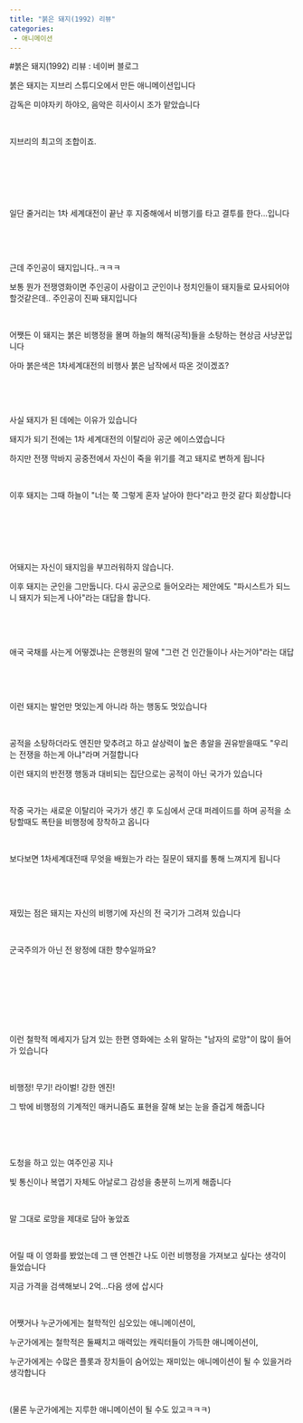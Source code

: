 ```yaml
---
title: "붉은 돼지(1992) 리뷰"
categories:
 - 애니메이션
---
```

#붉은 돼지(1992) 리뷰 : 네이버 블로그
<div class="wrap_rabbit pcol2 _param(1) _postViewArea221810623513" id="post-view221810623513">
<!-- Rabbit HTML --><div class="se-viewer se-theme-default" lang="ko-KR">
<!-- SE_DOC_HEADER_END -->
<div class="se-main-container">
<div class="se-component se-text se-l-default" id="SE-5893712f-b537-43b9-8f91-05b2a0628e69">
<div class="se-component-content">
<div class="se-section se-section-text se-l-default">
<div class="se-module se-module-text">
<!-- SE-TEXT { --><p class="se-text-paragraph se-text-paragraph-align-" id="SE-55212e83-11ba-4650-bbfc-41e0933de280" style=""><span class="se-fs- se-ff-" id="SE-3c4b09c1-7c52-433b-b255-2e99c6e36d47" style="">붉은 돼지는 지브리 스튜디오에서 만든 애니메이션입니다</span></p><!-- } SE-TEXT --><!-- SE-TEXT { --><p class="se-text-paragraph se-text-paragraph-align-" id="SE-d7962cd1-5349-4e2e-814a-08ddf9a18ae2" style=""><span class="se-fs- se-ff-" id="SE-e42a4db0-4c7f-46f0-8c32-a2f8e1c128cc" style="">감독은 미야자키 하야오, 음악은 히사이시 조가 맡았습니다</span></p><!-- } SE-TEXT --><!-- SE-TEXT { --><p class="se-text-paragraph se-text-paragraph-align-" id="SE-339a7da4-358f-48a4-a234-4f23150599aa" style=""><span class="se-fs- se-ff-" id="SE-54d4aa83-b731-49c9-8ab5-dbbf5cb945c6" style="">​</span></p><!-- } SE-TEXT --><!-- SE-TEXT { --><p class="se-text-paragraph se-text-paragraph-align-" id="SE-cc61c653-50e7-4830-94e2-c5cbbe37df63" style=""><span class="se-fs- se-ff-" id="SE-a04b875b-73a6-4d05-884e-9af0bef1a7ca" style="">지브리의 최고의 조합이죠.</span></p><!-- } SE-TEXT --><!-- SE-TEXT { --><p class="se-text-paragraph se-text-paragraph-align-" id="SE-c84a96d0-c7d0-4a3c-ae03-00d6d3fb794c" style=""><span class="se-fs- se-ff-" id="SE-964bf0e7-bc13-4bdf-92ab-27fb02aaf52c" style="">​</span></p><!-- } SE-TEXT --><!-- SE-TEXT { --><p class="se-text-paragraph se-text-paragraph-align-" id="SE-d266c69e-7a4a-4a17-b431-6193cc3a40ff" style=""><span class="se-fs- se-ff-" id="SE-d3962eda-b190-42bc-9a3f-f82adbeb529c" style="">​</span></p><!-- } SE-TEXT -->
</div>
</div>
</div>
</div> <div class="se-component se-image se-l-default" id="SE-eec2bf39-7b49-4f23-8eaa-6bdca29c8680">
<div class="se-component-content se-component-content-fit">
<div class="se-section se-section-image se-l-default se-section-align-">
<div class="se-module se-module-image" style="">
<a class="se-module-image-link __se_image_link __se_link" data-linkdata='{"id" : "SE-eec2bf39-7b49-4f23-8eaa-6bdca29c8680", "src" : "https://postfiles.pstatic.net/MjAyMTExMjZfMzgg/MDAxNjM3ODYyNjE1NTAy.TWjmCAWx8Be0DpXwOm9NU9F305RbW_Iz-WGCc-rP8S0g.oVKN1Ua6LbDc3oyUUaV8I3NCrt_18Fa7qwfheVuTz-gg.JPEG.dls32208/AAAABRtWnmhhH9TnHnOWSqxE-lm1SsZ-y4zpUi0OVlYQpqgApTRPLrXi9nXPEXRSXMO11ap3LTLK.jpg", "originalWidth" : "1024", "originalHeight" : "576", "linkUse" : "false", "link" : ""}' data-linktype="img" href="#" onclick="return false;" style="">
<img alt="" class="se-image-resource" data-height="389" data-lazy-src="https://postfiles.pstatic.net/MjAyMTExMjZfMzgg/MDAxNjM3ODYyNjE1NTAy.TWjmCAWx8Be0DpXwOm9NU9F305RbW_Iz-WGCc-rP8S0g.oVKN1Ua6LbDc3oyUUaV8I3NCrt_18Fa7qwfheVuTz-gg.JPEG.dls32208/AAAABRtWnmhhH9TnHnOWSqxE-lm1SsZ-y4zpUi0OVlYQpqgApTRPLrXi9nXPEXRSXMO11ap3LTLK.jpg?type=w966" data-width="693" src="https://raw.githubusercontent.com/rage147-OwO/rage147-OwO.github.io/master/_images/images/2020-2-16-붉은 돼지(1992) 리뷰/0.jpg">
</a>
</div>
</div>
</div>
</div>
<div class="se-component se-text se-l-default" id="SE-f8436bc7-af83-4aff-83ee-d25481e82298">
<div class="se-component-content">
<div class="se-section se-section-text se-l-default">
<div class="se-module se-module-text">
<!-- SE-TEXT { --><p class="se-text-paragraph se-text-paragraph-align-" id="SE-d8df550d-4e9a-4635-9d7e-84030a47e460" style=""><span class="se-fs- se-ff-" id="SE-0599140d-2e14-4dd2-b086-a454ff73a6d7" style="">일단 줄거리는 1차 세계대전이 끝난 후 지중해에서 비행기를 타고 결투를 한다...입니다</span></p><!-- } SE-TEXT --><!-- SE-TEXT { --><p class="se-text-paragraph se-text-paragraph-align-" id="SE-37e30ff0-48db-49cc-a840-998718234158" style=""><span class="se-fs- se-ff-" id="SE-b5dda302-6c87-4769-a278-d973d97bd468" style="">​</span></p><!-- } SE-TEXT -->
</div>
</div>
</div>
</div> <div class="se-component se-image se-l-default" id="SE-ccef389e-3dca-451d-b8a3-bb60953ad99a">
<div class="se-component-content se-component-content-normal">
<div class="se-section se-section-image se-l-default se-section-align-" style="max-width:600px;">
<div class="se-module se-module-image" style="">
<a class="se-module-image-link __se_image_link __se_link" data-linkdata='{"id" : "SE-ccef389e-3dca-451d-b8a3-bb60953ad99a", "src" : "https://postfiles.pstatic.net/MjAyMTExMjZfMjU3/MDAxNjM3ODYyNzEzMjIy.SdY8NnJYMUc0RjHNvpfZPkAN9nGpCXYvwxUosB1XX3gg.oVLC8b6IXvCanBnMPnhCnAPUhyVCuPQXdJ-d1JGrmMkg.GIF.dls32208/%EB%8B%A4%EC%9A%B4%EB%A1%9C%EB%93%9C.gif", "originalWidth" : "600", "originalHeight" : "371", "linkUse" : "false", "link" : ""}' data-linktype="img" href="#" onclick="return false;" style="">
<img alt="" class="se-image-resource" data-height="371" data-lazy-src="https://postfiles.pstatic.net/MjAyMTExMjZfMjU3/MDAxNjM3ODYyNzEzMjIy.SdY8NnJYMUc0RjHNvpfZPkAN9nGpCXYvwxUosB1XX3gg.oVLC8b6IXvCanBnMPnhCnAPUhyVCuPQXdJ-d1JGrmMkg.GIF.dls32208/%EB%8B%A4%EC%9A%B4%EB%A1%9C%EB%93%9C.gif?type=w966" data-width="600" src="https://raw.githubusercontent.com/rage147-OwO/rage147-OwO.github.io/master/_images/images/2020-2-16-붉은 돼지(1992) 리뷰/1.gif">
</a>
</div>
</div>
</div>
</div>
<div class="se-component se-text se-l-default" id="SE-9a9941cf-aaca-4549-924f-8f24c6b79944">
<div class="se-component-content">
<div class="se-section se-section-text se-l-default">
<div class="se-module se-module-text">
<!-- SE-TEXT { --><p class="se-text-paragraph se-text-paragraph-align-" id="SE-9e2d8e51-8880-4398-a5be-c5204b2b3e53" style=""><span class="se-fs- se-ff-" id="SE-a450717c-7ced-40ff-9d21-aba01db12a5a" style=""> 근데 주인공이 돼지입니다..ㅋㅋㅋ</span></p><!-- } SE-TEXT --><!-- SE-TEXT { --><p class="se-text-paragraph se-text-paragraph-align-" id="SE-4a972bca-6656-48ea-9ce5-43cdd57e4864" style=""><span class="se-fs- se-ff-" id="SE-97050565-8348-4eb6-bc56-6445901fc632" style="">보통 뭔가 전쟁영화이면 주인공이 사람이고 군인이나 정치인들이 돼지들로 묘사되어야할것같은데.. 주인공이 진짜 돼지입니다</span></p><!-- } SE-TEXT --><!-- SE-TEXT { --><p class="se-text-paragraph se-text-paragraph-align-" id="SE-a5892f87-011e-42da-a129-80d8a5cac204" style=""><span class="se-fs- se-ff-" id="SE-a0ba8529-c20c-4a6b-a85b-d86d27717a22" style="">​</span></p><!-- } SE-TEXT --><!-- SE-TEXT { --><p class="se-text-paragraph se-text-paragraph-align-" id="SE-f744752b-6ff4-4d1b-a69e-386e5d811cb8" style=""><span class="se-fs- se-ff-" id="SE-37789fc8-bec4-4c22-9eb7-58ffb6bc0f76" style="">어쨋든 이 돼지는 붉은 비행정을 몰며 하늘의 해적(공적)들을 소탕하는 현상금 사냥꾼입니다</span></p><!-- } SE-TEXT --><!-- SE-TEXT { --><p class="se-text-paragraph se-text-paragraph-align-" id="SE-9af691e0-e676-4404-a082-479c8602b4af" style=""><span class="se-fs- se-ff-" id="SE-85727d82-fc4c-4310-b367-3fabcf401ef8" style="">아마 붉은색은 1차세계대전의 비행사 붉은 남작에서 따온 것이겠죠?</span></p><!-- } SE-TEXT --><!-- SE-TEXT { --><p class="se-text-paragraph se-text-paragraph-align-" id="SE-849a595c-a5e3-4324-abcb-386b3750a253" style=""><span class="se-fs- se-ff-" id="SE-1697fe84-d43d-48e9-90cd-29b1718cacc5" style="">​</span></p><!-- } SE-TEXT --><!-- SE-TEXT { --><p class="se-text-paragraph se-text-paragraph-align-" id="SE-4f773656-e351-4cd9-9c45-c15625dc7407" style=""><span class="se-fs- se-ff-" id="SE-7c86e45d-6118-4f8c-b226-351771d7fe54" style="">​</span></p><!-- } SE-TEXT --><!-- SE-TEXT { --><p class="se-text-paragraph se-text-paragraph-align-" id="SE-35f4eb9c-284f-4a46-a594-6759ade487c3" style=""><span class="se-fs- se-ff-" id="SE-ccc42cdc-3326-4019-9f37-3e026f2d75d4" style="">사실 돼지가 된 데에는 이유가 있습니다</span></p><!-- } SE-TEXT --><!-- SE-TEXT { --><p class="se-text-paragraph se-text-paragraph-align-" id="SE-43a324aa-434d-46a8-8fdf-6973c9f8aef2" style=""><span class="se-fs- se-ff-" id="SE-1f5c290e-db4a-49f1-a82e-d4a89dfaced5" style="">돼지가 되기 전에는 1차 세계대전의 이탈리아 공군 에이스였습니다</span></p><!-- } SE-TEXT --><!-- SE-TEXT { --><p class="se-text-paragraph se-text-paragraph-align-" id="SE-74f4f37c-7b86-440e-a67b-4f1e78267860" style=""><span class="se-fs- se-ff-" id="SE-22fe3dd4-1098-49a7-aa92-05c1d044889c" style="">하지만 전쟁 막바지 공중전에서 자신이 죽을 위기를 격고 돼지로 변하게 됩니다</span></p><!-- } SE-TEXT -->
</div>
</div>
</div>
</div> <div class="se-component se-image se-l-default" id="SE-da02ef22-a7b6-463a-94df-aebbf522976c">
<div class="se-component-content se-component-content-fit">
<div class="se-section se-section-image se-l-default se-section-align-">
<div class="se-module se-module-image" style="">
<a class="se-module-image-link __se_image_link __se_link" data-linkdata='{"id" : "SE-da02ef22-a7b6-463a-94df-aebbf522976c", "src" : "https://postfiles.pstatic.net/MjAyMTExMjZfOTEg/MDAxNjM3ODYyODIyNjA1.UTmAUzJpVAYcaXFeGos6pgM7sdGNwGP7VFJ9GV5eVgYg.ILVENCd6ue-ew74hEWNFrVwWD0sPN0Fk6ewAuXOgDGYg.JPEG.dls32208/Ena-uTEXMAIRkPh.jpg", "originalWidth" : "1200", "originalHeight" : "674", "linkUse" : "false", "link" : ""}' data-linktype="img" href="#" onclick="return false;" style="">
<img alt="" class="se-image-resource" data-height="389" data-lazy-src="https://postfiles.pstatic.net/MjAyMTExMjZfOTEg/MDAxNjM3ODYyODIyNjA1.UTmAUzJpVAYcaXFeGos6pgM7sdGNwGP7VFJ9GV5eVgYg.ILVENCd6ue-ew74hEWNFrVwWD0sPN0Fk6ewAuXOgDGYg.JPEG.dls32208/Ena-uTEXMAIRkPh.jpg?type=w966" data-width="693" src="https://raw.githubusercontent.com/rage147-OwO/rage147-OwO.github.io/master/_images/images/2020-2-16-붉은 돼지(1992) 리뷰/2.jpg">
</a>
</div>
</div>
</div>
</div>
<div class="se-component se-text se-l-default" id="SE-fdcace29-d529-480b-a0f5-26bcb521c2cb">
<div class="se-component-content">
<div class="se-section se-section-text se-l-default">
<div class="se-module se-module-text">
<!-- SE-TEXT { --><p class="se-text-paragraph se-text-paragraph-align-" id="SE-0d499c10-2b5c-4e88-b3e4-b0307a379025" style=""><span class="se-fs- se-ff-" id="SE-4c72f5f0-7971-4349-95ed-6358e66a8ecb" style="">이후 돼지는 그때 하늘이  "너는 쭉 그렇게 혼자 날아야 한다"라고 한것 같다 회상합니다</span></p><!-- } SE-TEXT -->
</div>
</div>
</div>
</div> <div class="se-component se-image se-l-default" id="SE-66e4556f-5f0f-4a94-a1f2-d2ab319ef206">
<div class="se-component-content se-component-content-normal">
<div class="se-section se-section-image se-l-default se-section-align-" style="max-width:576px;">
<div class="se-module se-module-image" style="">
<a class="se-module-image-link __se_image_link __se_link" data-linkdata='{"id" : "SE-66e4556f-5f0f-4a94-a1f2-d2ab319ef206", "src" : "https://postfiles.pstatic.net/MjAyMTExMjZfMTkg/MDAxNjM3ODYyODQ0MTE5.kQcP1c00ck7HuCC2iDwQ03mr85fMg-CXQnOH9WmyGvgg.Fhc0qWCisI7tSeZWEKE-fTAjsVDcqWjIoUsqDbIhbxgg.PNG.dls32208/242BBC4D580E25EB1B.png", "originalWidth" : "576", "originalHeight" : "320", "linkUse" : "false", "link" : ""}' data-linktype="img" href="#" onclick="return false;" style="">
<img alt="" class="se-image-resource" data-height="320" data-lazy-src="https://postfiles.pstatic.net/MjAyMTExMjZfMTkg/MDAxNjM3ODYyODQ0MTE5.kQcP1c00ck7HuCC2iDwQ03mr85fMg-CXQnOH9WmyGvgg.Fhc0qWCisI7tSeZWEKE-fTAjsVDcqWjIoUsqDbIhbxgg.PNG.dls32208/242BBC4D580E25EB1B.png?type=w966" data-width="576" src="https://raw.githubusercontent.com/rage147-OwO/rage147-OwO.github.io/master/_images/images/2020-2-16-붉은 돼지(1992) 리뷰/3.png">
</a>
</div>
</div>
</div>
</div>
<div class="se-component se-text se-l-default" id="SE-759fb395-4341-463d-a6fb-2d5807c27f24">
<div class="se-component-content">
<div class="se-section se-section-text se-l-default">
<div class="se-module se-module-text">
<!-- SE-TEXT { --><p class="se-text-paragraph se-text-paragraph-align-" id="SE-7dc347d5-c8ed-485d-a276-193898d6cfe5" style=""><span class="se-fs- se-ff-" id="SE-899f79be-bc8c-4633-b73f-e7b9f254b89b" style="">​</span></p><!-- } SE-TEXT --><!-- SE-TEXT { --><p class="se-text-paragraph se-text-paragraph-align-" id="SE-989bfe77-ffdf-4f97-b01e-8759ba967fe4" style=""><span class="se-fs- se-ff-" id="SE-6b5db5fb-7045-4746-b3de-e76e678415e4" style="">​</span></p><!-- } SE-TEXT --><!-- SE-TEXT { --><p class="se-text-paragraph se-text-paragraph-align-" id="SE-7890639f-4857-4712-bb25-42765f878823" style=""><span class="se-fs- se-ff-" id="SE-9bba809b-ae6d-4a47-b3e3-8227f1594e0e" style="">어돼지는  자신이 돼지임을 부끄러워하지 않습니다. </span></p><!-- } SE-TEXT --><!-- SE-TEXT { --><p class="se-text-paragraph se-text-paragraph-align-" id="SE-1f8ef545-d424-4a0b-b8ef-9a28ac2aa927" style=""><span class="se-fs- se-ff-" id="SE-f015dc60-5175-49a4-9e62-fc4d8753a149" style="">이후 돼지는 군인을 그만둡니다. 다시 공군으로 들어오라는 제안에도 "파시스트가 되느니 돼지가 되는게 나아"라는 대답을 합니다.</span></p><!-- } SE-TEXT --><!-- SE-TEXT { --><p class="se-text-paragraph se-text-paragraph-align-" id="SE-08ccd783-24fb-47e1-9abc-3009124e942f" style=""><span class="se-fs- se-ff-" id="SE-5c655a6b-f583-4db3-b433-4840c72fc8bb" style="">​</span></p><!-- } SE-TEXT -->
</div>
</div>
</div>
</div> <div class="se-component se-image se-l-default" id="SE-6ce6c32a-ddd2-4853-90b4-01904afa54cf">
<div class="se-component-content se-component-content-fit">
<div class="se-section se-section-image se-l-default se-section-align-">
<div class="se-module se-module-image" style="">
<a class="se-module-image-link __se_image_link __se_link" data-linkdata='{"id" : "SE-6ce6c32a-ddd2-4853-90b4-01904afa54cf", "src" : "https://postfiles.pstatic.net/MjAyMTExMjZfMjgy/MDAxNjM3ODYyOTEyMTU0.FpTfmi3QnrTKf3YLOGXhs1Xzwsa-ORJ0V7FVr4EPiaEg.fhzhYkeUtA4kHbmA-CWhAw0YFKwaPa7gVSd-d6xTW8Eg.JPEG.dls32208/EnZwe2eXcAUliTO.jpg", "originalWidth" : "992", "originalHeight" : "603", "linkUse" : "false", "link" : ""}' data-linktype="img" href="#" onclick="return false;" style="">
<img alt="" class="se-image-resource" data-height="421" data-lazy-src="https://postfiles.pstatic.net/MjAyMTExMjZfMjgy/MDAxNjM3ODYyOTEyMTU0.FpTfmi3QnrTKf3YLOGXhs1Xzwsa-ORJ0V7FVr4EPiaEg.fhzhYkeUtA4kHbmA-CWhAw0YFKwaPa7gVSd-d6xTW8Eg.JPEG.dls32208/EnZwe2eXcAUliTO.jpg?type=w966" data-width="693" src="https://raw.githubusercontent.com/rage147-OwO/rage147-OwO.github.io/master/_images/images/2020-2-16-붉은 돼지(1992) 리뷰/4.jpg"/>
</a>
</div>
</div>
</div>
</div>
<div class="se-component se-text se-l-default" id="SE-dfb661ab-ce23-4403-ae4e-91ddcb05aba3">
<div class="se-component-content">
<div class="se-section se-section-text se-l-default">
<div class="se-module se-module-text">
<!-- SE-TEXT { --><p class="se-text-paragraph se-text-paragraph-align-" id="SE-c53e6e28-a602-4de9-8c05-966b60f9af6d" style=""><span class="se-fs- se-ff-" id="SE-93adc604-309d-48f4-abf9-e57b1c61d2c4" style="">애국 국채를 사는게 어떻겠냐는 은행원의 말에 "그런 건 인간들이나 사는거야"라는 대답</span></p><!-- } SE-TEXT --><!-- SE-TEXT { --><p class="se-text-paragraph se-text-paragraph-align-" id="SE-8d83481a-76e0-4809-84f5-310225c701b1" style=""><span class="se-fs- se-ff-" id="SE-d4f65a18-89b1-4187-ac2c-76b200d51f2d" style="">​</span></p><!-- } SE-TEXT --><!-- SE-TEXT { --><p class="se-text-paragraph se-text-paragraph-align-" id="SE-c2eb960d-3eaa-40c8-b72b-09d5d512edc7" style=""><span class="se-fs- se-ff-" id="SE-576d7fd6-ddd9-41fd-8ecc-b19313539cf0" style="">​</span></p><!-- } SE-TEXT --><!-- SE-TEXT { --><p class="se-text-paragraph se-text-paragraph-align-" id="SE-4b31c345-2250-48e8-bb8f-d3c9f566f71e" style=""><span class="se-fs- se-ff-" id="SE-94f53f31-7f31-4183-820e-323947605e00" style="">이런 돼지는 발언만 멋있는게 아니라 하는 행동도 멋있습니다</span></p><!-- } SE-TEXT --><!-- SE-TEXT { --><p class="se-text-paragraph se-text-paragraph-align-" id="SE-bec1361e-d6f4-4fe1-8720-db218556cedc" style=""><span class="se-fs- se-ff-" id="SE-a810dfcf-8b5d-4d68-8a13-78cf7569727b" style="">​</span></p><!-- } SE-TEXT --><!-- SE-TEXT { --><p class="se-text-paragraph se-text-paragraph-align-" id="SE-88fdc6fa-37a7-4bdc-a4e3-a44a6d68ab17" style=""><span class="se-fs- se-ff-" id="SE-586a4da0-5022-43af-9885-02affd2f034d" style="">공적을 소탕하더라도 엔진만 맞추려고 하고 살상력이 높은 총알을 권유받을때도 "우리는 전쟁을 하는게 아냐"라며 거절합니다</span></p><!-- } SE-TEXT --><!-- SE-TEXT { --><p class="se-text-paragraph se-text-paragraph-align-" id="SE-5dd27659-f031-4737-bc79-050be7108dcd" style=""><span class="se-fs- se-ff-" id="SE-02d08097-d64e-49a8-91c4-3825e466454b" style="">이런 돼지의 반전쟁 행동과 대비되는 집단으로는 공적이 아닌 국가가 있습니다</span></p><!-- } SE-TEXT --><!-- SE-TEXT { --><p class="se-text-paragraph se-text-paragraph-align-" id="SE-775d54cc-6724-44e6-ad6d-5544ad019cf5" style=""><span class="se-fs- se-ff-" id="SE-c15040c4-1c41-48a7-a45e-bf03e73ce0a1" style="">​</span></p><!-- } SE-TEXT --><!-- SE-TEXT { --><p class="se-text-paragraph se-text-paragraph-align-" id="SE-75a4aa9d-9d6c-4f76-ac0b-2cadf85466db" style=""><span class="se-fs- se-ff-" id="SE-61adcd89-531a-4670-8f72-b350683d144f" style="">작중 국가는 새로운 이탈리아 국가가 생긴 후 도심에서 군대 퍼레이드를 하며 공적을 소탕할때도 폭탄을 비행정에 장착하고 옵니다</span></p><!-- } SE-TEXT --><!-- SE-TEXT { --><p class="se-text-paragraph se-text-paragraph-align-" id="SE-db5a25e6-bcff-45e4-866f-4a788f2540e8" style=""><span class="se-fs- se-ff-" id="SE-5b63a913-267f-49a7-98b7-695fb73739e7" style="">​</span></p><!-- } SE-TEXT --><!-- SE-TEXT { --><p class="se-text-paragraph se-text-paragraph-align-" id="SE-4a3cabae-ef79-4c02-b066-7b2203a0c8cf" style=""><span class="se-fs- se-ff-" id="SE-31ad7c09-eb2b-4421-ace6-393f6a6003e3" style="">보다보면 1차세계대전때 무엇을 배웠는가 라는 질문이 돼지를 통해 느껴지게 됩니다</span></p><!-- } SE-TEXT --><!-- SE-TEXT { --><p class="se-text-paragraph se-text-paragraph-align-" id="SE-02b0751b-a9a4-4293-9c3b-447dfc34b48c" style=""><span class="se-fs- se-ff-" id="SE-3322d2a5-a81d-4fae-be68-679dc646c9f6" style="">​</span></p><!-- } SE-TEXT --><!-- SE-TEXT { --><p class="se-text-paragraph se-text-paragraph-align-" id="SE-fff3e934-cfb4-47ca-b924-111d5805058a" style=""><span class="se-fs- se-ff-" id="SE-9d03d8e7-0ba5-4296-ae18-33269b7c1cb1" style="">​</span></p><!-- } SE-TEXT --><!-- SE-TEXT { --><p class="se-text-paragraph se-text-paragraph-align-" id="SE-f26cc2af-16b2-440c-b0c7-86f5e32c3253" style=""><span class="se-fs- se-ff-" id="SE-b732c86f-1157-45df-b003-7d96332e22b2" style="">재밌는 점은 돼지는 자신의 비행기에 자신의 전 국기가 그려져 있습니다</span></p><!-- } SE-TEXT --><!-- SE-TEXT { --><p class="se-text-paragraph se-text-paragraph-align-" id="SE-16539550-9281-4a6e-a19d-85d0cddb78b5" style=""><span class="se-fs- se-ff-" id="SE-b0f6f557-9eb8-4194-9282-71be66410618" style="">​</span></p><!-- } SE-TEXT --><!-- SE-TEXT { --><p class="se-text-paragraph se-text-paragraph-align-" id="SE-574a6d32-1378-4059-b277-527a1795d72f" style=""><span class="se-fs- se-ff-" id="SE-9066a6b8-b425-4ba3-b365-7e664233c04c" style="">군국주의가 아닌 전 왕정에 대한 향수일까요?</span></p><!-- } SE-TEXT -->
</div>
</div>
</div>
</div> <div class="se-component se-image se-l-default" id="SE-c778f8d5-12a5-4690-b491-83122442a404">
<div class="se-component-content se-component-content-normal">
<div class="se-section se-section-image se-l-default se-section-align-" style="max-width:600px;">
<div class="se-module se-module-image" style="">
<a class="se-module-image-link __se_image_link __se_link" data-linkdata='{"id" : "SE-c778f8d5-12a5-4690-b491-83122442a404", "src" : "https://postfiles.pstatic.net/MjAyMTExMjZfNzEg/MDAxNjM3ODYzMTE4Njc2.YuhbxVPqsAFyQsyvW_LteS5Pg9rYwU5Um7z_spQmH-sg.xs7YSicfjVdHlh_REtDcrpKDM1leiCR65Z77M0gdm6og.JPEG.dls32208/f0017223_49b774f85c0f1.jpg", "originalWidth" : "600", "originalHeight" : "325", "linkUse" : "false", "link" : ""}' data-linktype="img" href="#" onclick="return false;" style="">
<img alt="" class="se-image-resource" data-height="325" data-lazy-src="https://postfiles.pstatic.net/MjAyMTExMjZfNzEg/MDAxNjM3ODYzMTE4Njc2.YuhbxVPqsAFyQsyvW_LteS5Pg9rYwU5Um7z_spQmH-sg.xs7YSicfjVdHlh_REtDcrpKDM1leiCR65Z77M0gdm6og.JPEG.dls32208/f0017223_49b774f85c0f1.jpg?type=w966" data-width="600" src="https://raw.githubusercontent.com/rage147-OwO/rage147-OwO.github.io/master/_images/images/2020-2-16-붉은 돼지(1992) 리뷰/5.jpg"/>
</a>
</div>
</div>
</div>
</div>
<div class="se-component se-text se-l-default" id="SE-0c4d25e0-da42-4a4e-ab06-4a594f8e82db">
<div class="se-component-content">
<div class="se-section se-section-text se-l-default">
<div class="se-module se-module-text">
<!-- SE-TEXT { --><p class="se-text-paragraph se-text-paragraph-align-" id="SE-45e918c8-b237-4c98-8893-381374f958eb" style=""><span class="se-fs- se-ff-" id="SE-3ff2f366-abfb-45c8-bb60-e385e1101f09" style="">​</span></p><!-- } SE-TEXT --><!-- SE-TEXT { --><p class="se-text-paragraph se-text-paragraph-align-" id="SE-4f050204-88cd-4a17-95d9-8cef63b255f2" style=""><span class="se-fs- se-ff-" id="SE-73cd93f3-ac26-40ca-a54d-bf24043a8dd9" style="">​</span></p><!-- } SE-TEXT --><!-- SE-TEXT { --><p class="se-text-paragraph se-text-paragraph-align-" id="SE-5fabda7f-e799-4fb6-8b05-b2f4fa3cee31" style=""><span class="se-fs- se-ff-" id="SE-5c3a5d0f-291b-48c6-8cf8-c8e82c016d1d" style="">​</span></p><!-- } SE-TEXT --><!-- SE-TEXT { --><p class="se-text-paragraph se-text-paragraph-align-" id="SE-e0dfe80f-3f95-491f-a85f-1597a4c303aa" style=""><span class="se-fs- se-ff-" id="SE-8791a96f-c27c-41b4-a017-9c48aa9f6f72" style="">이런 철학적 메세지가 담겨 있는 한편 영화에는 소위 말하는 "남자의 로망"이 많이 들어가 있습니다</span></p><!-- } SE-TEXT --><!-- SE-TEXT { --><p class="se-text-paragraph se-text-paragraph-align-" id="SE-15915696-b400-4096-8adf-5cee2422fb63" style=""><span class="se-fs- se-ff-" id="SE-6599f1e3-8808-48af-9e4d-8b771a1e1426" style="">​</span></p><!-- } SE-TEXT --><!-- SE-TEXT { --><p class="se-text-paragraph se-text-paragraph-align-" id="SE-489050c4-99d0-42ea-a295-c2b4cdc145e9" style=""><span class="se-fs- se-ff-" id="SE-6307ea98-e377-4cf5-8c65-14583e32a9cb" style="">비행정! 무기! 라이벌! 강한 엔진!</span></p><!-- } SE-TEXT --><!-- SE-TEXT { --><p class="se-text-paragraph se-text-paragraph-align-" id="SE-339beb56-ead6-4310-a48c-a6027d647cd1" style=""><span class="se-fs- se-ff-" id="SE-a23d12e9-62f8-495f-806b-0225a9961990" style="">그 밖에 비행정의 기계적인 매커니즘도 표현을 잘해 보는 눈을 즐겁게 해줍니다</span></p><!-- } SE-TEXT -->
</div>
</div>
</div>
</div> <div class="se-component se-image se-l-default" id="SE-1ce1656b-bcaa-4691-a8fb-0ab2090cf983">
<div class="se-component-content se-component-content-fit">
<div class="se-section se-section-image se-l-default se-section-align-">
<div class="se-module se-module-image" style="">
<a class="se-module-image-link __se_image_link __se_link" data-linkdata='{"id" : "SE-1ce1656b-bcaa-4691-a8fb-0ab2090cf983", "src" : "https://postfiles.pstatic.net/MjAyMTExMjZfOTYg/MDAxNjM3ODYzMTY2Nzg1.t3FyjIhVA3q5A1Ailc6vBDDouQMPcYsET_I_IXqnwggg.fZsBohHGj0J5cJrfaoRnvSSVln5S3ohdkPfpbI789mAg.JPEG.dls32208/5d70a12e3b0000e000cee523.jpeg", "originalWidth" : "1200", "originalHeight" : "630", "linkUse" : "false", "link" : ""}' data-linktype="img" href="#" onclick="return false;" style="">
<img alt="" class="se-image-resource" data-height="363" data-lazy-src="https://postfiles.pstatic.net/MjAyMTExMjZfOTYg/MDAxNjM3ODYzMTY2Nzg1.t3FyjIhVA3q5A1Ailc6vBDDouQMPcYsET_I_IXqnwggg.fZsBohHGj0J5cJrfaoRnvSSVln5S3ohdkPfpbI789mAg.JPEG.dls32208/5d70a12e3b0000e000cee523.jpeg?type=w966" data-width="693" src="https://raw.githubusercontent.com/rage147-OwO/rage147-OwO.github.io/master/_images/images/2020-2-16-붉은 돼지(1992) 리뷰/6.peg"/>
</a>
</div>
</div>
</div>
</div>
<div class="se-component se-image se-l-default" id="SE-bfcbba57-994a-4789-942e-a61430554290">
<div class="se-component-content se-component-content-fit">
<div class="se-section se-section-image se-l-default se-section-align-">
<div class="se-module se-module-image" style="">
<a class="se-module-image-link __se_image_link __se_link" data-linkdata='{"id" : "SE-bfcbba57-994a-4789-942e-a61430554290", "src" : "https://postfiles.pstatic.net/MjAyMTExMjZfNDEg/MDAxNjM3ODYzMjI5ODQ3.zyI9SeOwmcZ_EodrhCiRP_ZGtWO-6rrG4yWasWS9wuQg.mr29jEsY9XEt0QxzGbU7FF1Y-1pJI3JnbKf05wExcPwg.PNG.dls32208/1.png", "originalWidth" : "800", "originalHeight" : "450", "linkUse" : "false", "link" : ""}' data-linktype="img" href="#" onclick="return false;" style="">
<img alt="" class="se-image-resource" data-height="389" data-lazy-src="https://postfiles.pstatic.net/MjAyMTExMjZfNDEg/MDAxNjM3ODYzMjI5ODQ3.zyI9SeOwmcZ_EodrhCiRP_ZGtWO-6rrG4yWasWS9wuQg.mr29jEsY9XEt0QxzGbU7FF1Y-1pJI3JnbKf05wExcPwg.PNG.dls32208/1.png?type=w966" data-width="693" src="https://raw.githubusercontent.com/rage147-OwO/rage147-OwO.github.io/master/_images/images/2020-2-16-붉은 돼지(1992) 리뷰/7.png"/>
</a>
</div>
</div>
</div>
</div>
<div class="se-component se-image se-l-default" id="SE-8e413be3-9466-4f45-8f57-0fb0aef17aa7">
<div class="se-component-content se-component-content-fit">
<div class="se-section se-section-image se-l-default se-section-align-">
<div class="se-module se-module-image" style="">
<a class="se-module-image-link __se_image_link __se_link" data-linkdata='{"id" : "SE-8e413be3-9466-4f45-8f57-0fb0aef17aa7", "src" : "https://postfiles.pstatic.net/MjAyMTExMjZfMjAw/MDAxNjM3ODYzMjM1MDI2.SFkWEDIQzaO1dnK2_pglvOj3qhQHknh3wa1r8nFGkbsg.yMUUQb3jppbtoqCNpEeTImBoa6Io0wNUFmP3vTym0h0g.PNG.dls32208/2.png", "originalWidth" : "800", "originalHeight" : "450", "linkUse" : "false", "link" : ""}' data-linktype="img" href="#" onclick="return false;" style="">
<img alt="" class="se-image-resource" data-height="389" data-lazy-src="https://postfiles.pstatic.net/MjAyMTExMjZfMjAw/MDAxNjM3ODYzMjM1MDI2.SFkWEDIQzaO1dnK2_pglvOj3qhQHknh3wa1r8nFGkbsg.yMUUQb3jppbtoqCNpEeTImBoa6Io0wNUFmP3vTym0h0g.PNG.dls32208/2.png?type=w966" data-width="693" src="https://raw.githubusercontent.com/rage147-OwO/rage147-OwO.github.io/master/_images/images/2020-2-16-붉은 돼지(1992) 리뷰/8.png"/>
</a>
</div>
<div class="se-module se-module-text se-caption"><p class="se-text-paragraph se-text-paragraph-align-" id="SE-50131799-c3c6-4bde-b927-e979c2ca7340" style=""><span class="se-fs- se-ff-" id="SE-0095056f-6848-4ff2-94a1-243f7b3f0c94" style="">도청을 하고 있는 여주인공 지나</span></p></div>
</div>
</div>
</div>
<div class="se-component se-text se-l-default" id="SE-508d6ea5-8d36-4a34-a7e3-2bbf1eb59411">
<div class="se-component-content">
<div class="se-section se-section-text se-l-default">
<div class="se-module se-module-text">
<!-- SE-TEXT { --><p class="se-text-paragraph se-text-paragraph-align-" id="SE-1836a378-2927-42d1-bf20-59879ef8b819" style=""><span class="se-fs- se-ff-" id="SE-f46560f2-5b8b-4d2e-af76-87ceb22c83d6" style="">빛 통신이나 복엽기 자체도 아날로그 감성을 충분히 느끼게 해줍니다</span></p><!-- } SE-TEXT --><!-- SE-TEXT { --><p class="se-text-paragraph se-text-paragraph-align-" id="SE-91c59445-f588-48d6-a090-e46861a38c2f" style=""><span class="se-fs- se-ff-" id="SE-feaead3b-a184-482a-97a5-9c16a6191c07" style="">​</span></p><!-- } SE-TEXT --><!-- SE-TEXT { --><p class="se-text-paragraph se-text-paragraph-align-" id="SE-12b199b5-0f60-4344-8101-61da572ad6fe" style=""><span class="se-fs- se-ff-" id="SE-141dc3c3-fdb7-4f9b-bd33-e0ae76ee632b" style="">말 그대로 로망을 제대로 담아 놓았죠</span></p><!-- } SE-TEXT --><!-- SE-TEXT { --><p class="se-text-paragraph se-text-paragraph-align-" id="SE-afa6f268-b597-4e2f-bc88-c193c59cfa8d" style=""><span class="se-fs- se-ff-" id="SE-43d9b18a-327f-4f5e-8fe8-2026f81fd49c" style="">​</span></p><!-- } SE-TEXT --><!-- SE-TEXT { --><p class="se-text-paragraph se-text-paragraph-align-" id="SE-02db2b25-3aaa-4315-8d43-2518ced36f8f" style=""><span class="se-fs- se-ff-" id="SE-9d7e2ad6-c2e3-480f-835f-8f89dd5de3bf" style="">어릴 때 이 영화를 봤었는데 그 땐 언젠간 나도 이런 비행정을 가져보고 싶다는 생각이 들었습니다</span></p><!-- } SE-TEXT --><!-- SE-TEXT { --><p class="se-text-paragraph se-text-paragraph-align-" id="SE-2fd0b754-eb84-49f5-8896-274542e92b58" style=""><span class="se-fs- se-ff-" id="SE-9de99ece-de0c-47cb-99cf-30b64dc6f2da" style="">지금 가격을 검색해보니 2억...다음 생에 삽시다</span></p><!-- } SE-TEXT --><!-- SE-TEXT { --><p class="se-text-paragraph se-text-paragraph-align-" id="SE-2a72ef28-9b4f-4dd6-873e-f42407831f47" style=""><span class="se-fs- se-ff-" id="SE-c08bc6f2-e268-431a-9c2e-0dbcde1b3a5f" style="">​</span></p><!-- } SE-TEXT --><!-- SE-TEXT { --><p class="se-text-paragraph se-text-paragraph-align-" id="SE-1e2ac134-9462-4024-b426-d9de086e58bb" style=""><span class="se-fs- se-ff-" id="SE-c3512e47-1f5a-4f31-9feb-5bfe1643f388" style="">어쨋거나 누군가에게는 철학적인 심오있는 애니메이션이, </span></p><!-- } SE-TEXT --><!-- SE-TEXT { --><p class="se-text-paragraph se-text-paragraph-align-" id="SE-55df3a79-5809-40b7-a123-77ed53f0da08" style=""><span class="se-fs- se-ff-" id="SE-b91bf7d0-fdb2-4441-8b8c-f520e937c748" style="">누군가에게는 철학적은 둘째치고 매력있는 캐릭터들이 가득한 애니메이션이,</span></p><!-- } SE-TEXT --><!-- SE-TEXT { --><p class="se-text-paragraph se-text-paragraph-align-" id="SE-e74d0b82-0730-465b-8547-c45fac24debb" style=""><span class="se-fs- se-ff-" id="SE-be2546b7-94ed-45ad-96cd-1649fcb985c1" style=""> 누군가에게는 수많은 플롯과 장치들이 숨어있는 재미있는 애니메이션이 될 수 있을거라 생각합니다</span></p><!-- } SE-TEXT --><!-- SE-TEXT { --><p class="se-text-paragraph se-text-paragraph-align-" id="SE-32ec27ab-32e1-49d2-84d8-dc22359fa24b" style=""><span class="se-fs- se-ff-" id="SE-b4660d3e-3fe9-407b-83f7-8839967c2c25" style="">​</span></p><!-- } SE-TEXT --><!-- SE-TEXT { --><p class="se-text-paragraph se-text-paragraph-align-" id="SE-d2028a7c-c0d3-41eb-9e47-38dae7c52499" style=""><span class="se-fs- se-ff-" id="SE-9da3f698-a372-415a-a72b-380de3e527fe" style="">(물론 누군가에게는 지루한 애니메이션이 될 수도 있고ㅋㅋㅋ)</span></p><!-- } SE-TEXT -->
</div>
</div>
</div>
</div> <div class="se-component se-image se-l-default" id="SE-f2cfd7f6-5b41-4e18-aaee-6dbc16b44ace">
<div class="se-component-content se-component-content-normal">
<div class="se-section se-section-image se-l-default se-section-align-" style="max-width:480px;">
<div class="se-module se-module-image" style="">
<a class="se-module-image-link __se_image_link __se_link" data-linkdata='{"id" : "SE-f2cfd7f6-5b41-4e18-aaee-6dbc16b44ace", "src" : "https://postfiles.pstatic.net/MjAyMTExMjZfMjI0/MDAxNjM3ODYzMzc1NjE0.ZoIordoxIa5kGV7oEyhZFhJXrCZLzW7XMj7TpvnUEqEg.wKHyuOg6DySRzAH9BT7eMIp4jfOpEpKzvKzIgBjV_dIg.PNG.dls32208/a.png", "originalWidth" : "480", "originalHeight" : "260", "linkUse" : "false", "link" : ""}' data-linktype="img" href="#" onclick="return false;" style="">
<img alt="" class="se-image-resource" data-height="260" data-lazy-src="https://postfiles.pstatic.net/MjAyMTExMjZfMjI0/MDAxNjM3ODYzMzc1NjE0.ZoIordoxIa5kGV7oEyhZFhJXrCZLzW7XMj7TpvnUEqEg.wKHyuOg6DySRzAH9BT7eMIp4jfOpEpKzvKzIgBjV_dIg.PNG.dls32208/a.png?type=w966" data-width="480" src="https://raw.githubusercontent.com/rage147-OwO/rage147-OwO.github.io/master/_images/images/2020-2-16-붉은 돼지(1992) 리뷰/9.png"/>
</a>
</div>
</div>
</div>
</div>
<div class="se-component se-image se-l-default" id="SE-0099b15f-2759-4cfb-a0d2-311f84c18062">
<div class="se-component-content se-component-content-normal">
<div class="se-section se-section-image se-l-default se-section-align-" style="max-width:480px;">
<div class="se-module se-module-image" style="">
<a class="se-module-image-link __se_image_link __se_link" data-linkdata='{"id" : "SE-0099b15f-2759-4cfb-a0d2-311f84c18062", "src" : "https://postfiles.pstatic.net/MjAyMTExMjZfMjQz/MDAxNjM3ODYzMzgxOTc4.2XmirEwShlkUJfJQnMtoTctkgl6X6mfxSLAANJZFeucg.ZoIm-tZjaocvZVX7Yra73iEEWbE_EB7cfNbd26OGtqgg.PNG.dls32208/b.png", "originalWidth" : "480", "originalHeight" : "313", "linkUse" : "false", "link" : ""}' data-linktype="img" href="#" onclick="return false;" style="">
<img alt="" class="se-image-resource" data-height="313" data-lazy-src="https://postfiles.pstatic.net/MjAyMTExMjZfMjQz/MDAxNjM3ODYzMzgxOTc4.2XmirEwShlkUJfJQnMtoTctkgl6X6mfxSLAANJZFeucg.ZoIm-tZjaocvZVX7Yra73iEEWbE_EB7cfNbd26OGtqgg.PNG.dls32208/b.png?type=w966" data-width="480" src="https://raw.githubusercontent.com/rage147-OwO/rage147-OwO.github.io/master/_images/images/2020-2-16-붉은 돼지(1992) 리뷰/10.png"/>
</a>
</div>
</div>
</div>
</div>
<div class="se-component se-image se-l-default" id="SE-a56069ba-65f3-4c2b-b81c-62a8dfdbef81">
<div class="se-component-content se-component-content-normal">
<div class="se-section se-section-image se-l-default se-section-align-" style="max-width:500px;">
<div class="se-module se-module-image" style="">
<a class="se-module-image-link __se_image_link __se_link" data-linkdata='{"id" : "SE-a56069ba-65f3-4c2b-b81c-62a8dfdbef81", "src" : "https://postfiles.pstatic.net/MjAyMTExMjZfMzcg/MDAxNjM3ODYzNDk5NDQ5.8WWzbiqvaTgnv2WDtyccHFhjPZhmn-qbxSUJQ5F3jJMg.6Hsk73DgnDr-gqqh0U-MToz-LkWuxPRpVnoKFQtKsDEg.GIF.dls32208/6e95c8fcff78625634f88265b70a68bf.gif", "originalWidth" : "500", "originalHeight" : "214", "linkUse" : "false", "link" : ""}' data-linktype="img" href="#" onclick="return false;" style="">
<img alt="" class="se-image-resource" data-height="214" data-lazy-src="https://postfiles.pstatic.net/MjAyMTExMjZfMzcg/MDAxNjM3ODYzNDk5NDQ5.8WWzbiqvaTgnv2WDtyccHFhjPZhmn-qbxSUJQ5F3jJMg.6Hsk73DgnDr-gqqh0U-MToz-LkWuxPRpVnoKFQtKsDEg.GIF.dls32208/6e95c8fcff78625634f88265b70a68bf.gif?type=w966" data-width="500" src="https://raw.githubusercontent.com/rage147-OwO/rage147-OwO.github.io/master/_images/images/2020-2-16-붉은 돼지(1992) 리뷰/11.gif"/>
</a>
</div>
</div>
</div>
</div>
<div class="se-component se-text se-l-default" id="SE-6a6efd6c-09ae-4d52-896e-6e783208848e">
<div class="se-component-content">
<div class="se-section se-section-text se-l-default">
<div class="se-module se-module-text">
<!-- SE-TEXT { --><p class="se-text-paragraph se-text-paragraph-align-" id="SE-f93e6c7c-ed03-4fa3-a171-5b8e43f43197" style=""><span class="se-fs- se-ff-" id="SE-22555f15-3a8b-4d00-bea2-e0b16e735e3b" style="">​</span></p><!-- } SE-TEXT -->
</div>
</div>
</div>
</div> </div>
</div>
</div>
